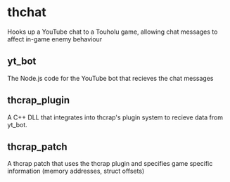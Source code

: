 # thchat
Hooks up a YouTube chat to a Touholu game, allowing chat messages to affect in-game enemy behaviour

## yt_bot
The Node.js code for the YouTube bot that recieves the chat messages

## thcrap_plugin
A C++ DLL that integrates into thcrap's plugin system to recieve data from yt_bot.

## thcrap_patch
A thcrap patch that uses the thcrap plugin and specifies game specific information (memory addresses, struct offsets)
